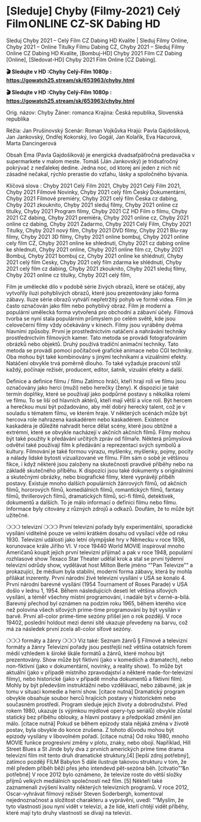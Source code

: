# [Sleduje] Chyby (Filmy-2021) Celý Film ONLINE CZ-SK Dabing HD
Sleduj Chyby 2021 – Celý Film CZ Dabing HD Kvalite | Sleduj Filmy Online, Chyby 2021 – Online Titulky Filmu Dabing CZ, Chyby 2021 – Sleduj Filmy Online CZ Dabing HD Kvalite, [Bombuj-HD] Chyby 2021 Film CZ Dabing [Online], [Sledovat-HD] Chyby 2021 Film Online [CZ Dabing].

<strong>🎬 Sledujte v HD :Chyby Celý-Film 1080p : https://gowatch25.stream/sk/653963/chyby.html </strong>

<strong>🎬 Sledujte v HD :Chyby Celý-Film 1080p : https://gowatch25.stream/sk/653963/chyby.html </strong>

Orig. názov: Chyby
Žáner: romanca
Krajina: Česká republika, Slovenská republika

Réžia: Jan Prušinovský
Scenár: Roman Vojkůvka
Hrajú: Pavla Gajdošíková, Jan Jankovský, Ondřej Kokorský, Ivo Gogál, Jan Kolařík, Eva Hacurová, Marta Dancingerová

Obsah
Ema (Pavla Gajdošíková) je energická dvadsaťpäťročná predavačka v supermarkete v malom meste. Tomáš (Ján Jankovský) je tridsaťročný pokrývač z neďalekej dedine. Jedna noc, od ktorej ani jeden z nich nič zásadné nečakal, rýchlo prerastie do vzťahu, lásky a spoločného bývania.

Klíčová slova :
Chyby 2021 Celý Film 2021,
Chyby 2021 Celý Film 2021,
Chyby 2021 Filmové Novinky,
Chyby 2021 celý film Český Dokumentární,
Chyby 2021 Filmové premiéry,
Chyby 2021 celý film Česka cz dabing,
Chyby 2021 zkouknito,
Chyby 2021 sleduj filmy,
Chyby 2021 online cz titulky,
Chyby 2021 Program filmy,
Chyby 2021 CZ HD Film o filmu,
Chyby 2021 CZ dabing,
Chyby 2021 premiéra,
Chyby 2021 online cz,
Chyby 2021 online cz dabing,
Chyby 2021 Zadarmo,
Chyby 2021 Celý Film,
Chyby 2021 Titulky,
Chyby 2021 nový film,
Chyby 2021 DVD filmy,
Chyby 2021 Blu-ray filmy,
Chyby 2021 3D filmy,
Chyby 2021 online bombuj,
Chyby 2021 online cely film CZ,
Chyby 2021 online ke shlednuti,
Chyby 2021 cz dabing online ke shlednuti,
Chyby 2021 online,
Chyby 2021 online film cz,
Chyby 2021 Bombuj,
Chyby 2021 bombuj cz,
Chyby 2021 online ke shlédnutí,
Chyby 2021 celý film Cesky,
Chyby 2021 celý film zdarma ke shlédnutí,
Chyby 2021 celý film cz dabing,
Chyby 2021 zkouknito,
Chyby 2021 sleduj filmy,
Chyby 2021 online cz titulky,
Chyby 2021 celý film,

Film je umělecké dílo v podobě série živých obrazů, které se otáčejí, aby vytvořily iluzi pohyblivých obrazů, které jsou prezentovány jako forma zábavy. Iluze série obrazů vytváří nepřetržitý pohyb ve formě videa. Film je často označován jako film nebo pohyblivý obraz. Film je moderní a populární umělecká forma vytvořená pro obchodní a zábavní účely. Filmová tvorba se nyní stala populárním průmyslem po celém světě, kde jsou celovečerní filmy vždy očekávány v kinech.
Filmy jsou vyráběny dvěma hlavními způsoby. První je prostřednictvím natáčení a nahrávání techniky prostřednictvím filmových kamer. Tato metoda se provádí fotografováním obrázků nebo objektů. Druhý používá tradiční animační techniky. Tato metoda se provádí pomocí počítačové grafické animace nebo CGI techniky. Oba mohou být také kombinovány s jinými technikami a vizuálními efekty. Natáčení obvykle trvá poměrně dlouho. To také vyžaduje pracovní stůl každý, počínaje režisér, producent, editor, šatník, vizuální efekty a další.

Definice a definice filmu / filmu
Zatímco hráči, kteří hrají roli ve filmu jsou označovány jako herci (muži) nebo herečky (ženy). K dispozici je také termín doplňky, které se používají jako podpůrné postavy s několika rolemi ve filmu. To se liší od hlavních aktérů, kteří mají větší a více rolí. Být hercem a herečkou musí být požadováno, aby měl dobrý herecký talent, což je v souladu s tématem filmu, ve kterém hraje. V některých scénách může být hercova role nahrazena kaskadérem nebo kaskadérem. Existence kaskadéra je důležité nahradit herce dělat scény, které jsou obtížné a extrémní, které se obvykle nacházejí v akčních akčních filmů.
Filmy mohou být také použity k předávání určitých zpráv od filmaře. Některá průmyslová odvětví také používají film k předávání a reprezentaci svých symbolů a kultury. Filmování je také formou výrazu, myšlenky, myšlenky, pojmy, pocity a nálady lidské bytosti vizualizované ve filmu. Film sám o sobě je většinou fikce, i když některé jsou založeny na skutečnosti pravdivé příběhy nebo na základě skutečného příběhu.
K dispozici jsou také dokumenty s originálními a skutečnými obrázky, nebo biografické filmy, které vyprávějí příběh postavy. Existuje mnoho dalších populárních žánrových filmů, od akčních filmů, hororových filmů, komediálních filmů, romantických filmů, fantasy filmů, thrillerových filmů, dramatických filmů, sci-fi filmů, detektivek, dokumentů a dalších.
To je málo informací o definici filmu nebo filmu. Informace byly citovány z různých zdrojů a odkazů. Doufám, že to může být užitečné.

❍❍❍ televizní ❍❍❍
První televizní pořady byly experimentální, sporadické vysílání viditelné pouze ve velmi krátkém dosahu od vysílací věže od roku 1930. Televizní události jako letní olympijské hry v Německu v roce 1936, korunovace krále Jiřího VI. V roce 19440 World MOVIE inspiroval mnoho Američanů koupit jejich první televizní přijímač a pak v roce 1948, populární rozhlasové show Texaco Star Theater udělal krok a stal se první týdenní televizní odrůdy show, vydělávat host Milton Berle jméno “"Pan Televize”“ a prokazující, že médium byla stabilní, moderní forma zábavy, která by mohla přilákat inzerenty. První národní živé televizní vysílání v USA se konalo 4.
První národní barevné vysílání (1954 Tournament of Roses Parade) v USA došlo v lednu 1, 1954. Během následujících deseti let většina síťových vysílání, a téměř všechny místní programování, i nadále být v černé-a-bílá. Barevný přechod byl oznámen na podzim roku 1965, během kterého více než polovina všech síťových prime-time programování by být vysílán v barvě. První all-color prime-time sezóny přišel jen o rok později. V roce 19402, poslední holdout mezi denní sítě ukazuje převedeny na barvu, což má za následek první zcela all-color síťové sezóny.

❍❍❍ formáty a žánry ❍❍❍
Viz také: Seznam žánrů § Filmové a televizní formáty a žánry
Televizní pořady jsou pestřejší než většina ostatních forem médií vzhledem k široké škále formátů a žánrů, které mohou být prezentovány. Show může být fiktivní (jako v komediích a dramatech), nebo non-fiktivní (jako v dokumentární, novinky, a reality show). To může být aktuální (jako v případě místního zpravodajství a některé made-for-televizní filmy), nebo historické (jako v případě mnoha dokumentů a fiktivní film). Mohly by být především instruktážní nebo vzdělávací, nebo zábavné, jak je tomu v situaci komedie a herní show. [citace nutná]
Dramatický program obvykle obsahuje soubor herců hrajících postavy v historickém nebo současném prostředí. Program sleduje jejich životy a dobrodružství. Před rokem 1980, ukazuje (s výjimkou mýdlové opery-typ seriálů) obvykle zůstal statický bez příběhu oblouky, a hlavní postavy a předpoklad změnil jen málo. [citace nutná] Pokud se během epizody stala nějaká změna v životě postav, byla obvykle do konce zrušena. Z tohoto důvodu mohou být epizody vysílány v libovolném pořadí. [citace nutná] Od roku 1980, mnoho MOVIE funkce progresivní změny v plotu, znaky, nebo obojí. Například, Hill Street Blues a St Jinde byly dva z prvních amerických prime time drama televizní film mít tento druh dramatické struktury,[4] [lepší zdroj potřebný], zatímco později FILM Babylon 5 dále ilustruje takovou strukturu v tom, že měl předem příběh běží přes jeho intendevd pět-sezóna běh. [citvatio”“&n potřebné]
V roce 2012 bylo oznámeno, že televize roste do větší složky příjmů velkých mediálních společností než film. [5] Někteří také zaznamenali zvýšení kvality některých televizních programů. V roce 2012, Oscar-vyhrávat filmový režisér Steven Soderbergh, komentoval nejednoznačnost a složitost charakteru a vyprávění, uvedl: ”“Myslím, že tyto vlastnosti jsou nyní vidět v televizi, a že lidé, kteří chtějí vidět příběhy, které mají tyto druhy vlastností se dívají na televizi.

